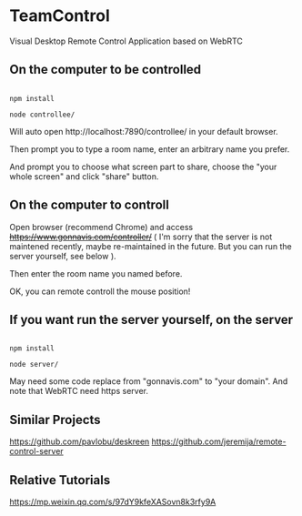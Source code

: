# TeamControl

Visual Desktop Remote Control Application based on WebRTC


## On the computer to be controlled

```

npm install

node controllee/

```
Will auto open http://localhost:7890/controllee/ in your default browser.

Then prompt you to type a room name, enter an arbitrary name you prefer.

And prompt you to choose what screen part to share, choose the "your whole screen" and click "share" button.

## On the computer to controll

Open browser (recommend Chrome) and access <del>https://www.gonnavis.com/controller/</del> ( I'm sorry that the server is not maintened recently, maybe re-maintained in the future. But you can run the server yourself, see below ).

Then enter the room name you named before.

OK, you can remote controll the mouse position!




## If you want run the server yourself, on the server

```

npm install

node server/

```
May need some code replace from "gonnavis.com" to "your domain". And note that WebRTC need https server.

## Similar Projects
https://github.com/pavlobu/deskreen
https://github.com/jeremija/remote-control-server

## Relative Tutorials
https://mp.weixin.qq.com/s/97dY9kfeXASovn8k3rfy9A
